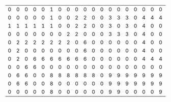 ||||||||||||||||||||||||||||||||||
|---:|---:|---:|---:|---:|---:|---:|---:|---:|---:|---:|---:|---:|---:|---:|---:|---:|---:|---:|---:|---:|---:|---:|---:|---:|---:|---:|---:|---:|---:|---:|---:|---:|
|0|0|0|0|0|1|0|0|0|0|0|0|0|0|0|0|0|0|0|0|0|0|0|0|0|0|0|0|0|0|0|0|0|
|0|0|0|0|0|1|0|0|2|2|0|0|3|3|3|0|4|4|4|4|4|0|0|0|5|5|5|5|5|5|5|0|0|
|1|1|1|1|1|1|0|0|2|2|0|0|3|0|3|0|4|0|0|0|4|0|0|5|5|5|5|5|5|5|5|5|0|
|0|0|0|0|0|0|0|2|2|0|0|0|3|3|3|0|4|0|0|0|4|0|5|5|5|5|5|5|5|5|5|5|5|
|0|2|2|2|2|2|2|2|0|6|0|0|0|0|0|0|4|0|0|0|4|0|5|5|5|0|0|0|0|0|5|5|5|
|0|2|0|0|0|0|0|0|0|6|0|0|0|0|0|0|4|0|0|0|4|0|5|5|0|0|0|7|0|0|0|5|5|
|0|2|0|6|6|6|6|6|6|6|0|0|0|0|0|0|4|4|4|4|4|0|0|5|5|0|0|7|0|0|5|5|0|
|0|0|6|6|0|0|0|0|0|0|0|0|0|0|0|0|0|0|0|0|0|0|0|0|5|5|0|7|0|5|5|0|0|
|0|6|6|0|0|8|8|8|8|8|8|0|9|9|9|9|9|9|9|9|0|0|0|0|0|0|0|7|0|0|0|0|0|
|0|6|6|0|0|8|0|0|0|0|0|0|9|9|9|9|9|9|9|9|0|0|7|7|7|7|7|7|7|7|7|7|7|
|0|0|0|0|0|8|0|0|0|0|0|0|9|9|0|0|0|0|9|9|0|0|0|0|0|0|7|7|7|0|0|0|0|
